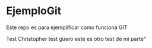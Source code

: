 # EjemploGit
Este repo es para ejemplificar como funciona GIT

Test Christopher
test güero
este es otro test de mi parte^
